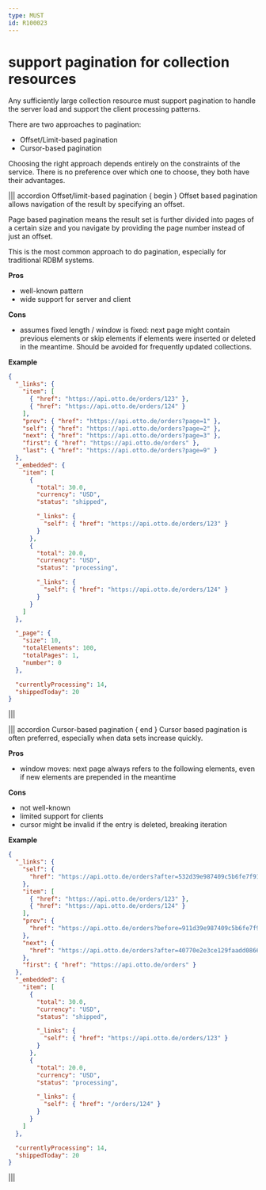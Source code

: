 ```yaml
---
type: MUST
id: R100023
---
```


# support pagination for collection resources

Any sufficiently large collection resource must support pagination to handle the server load and support the client
processing patterns.

There are two approaches to pagination:

- Offset/Limit-based pagination
- Cursor-based pagination

Choosing the right approach depends entirely on the constraints of the service.
There is no preference over which one to choose, they both have their advantages.

||| accordion Offset/limit-based pagination { begin }
Offset based pagination allows navigation of the result by specifying an offset.

Page based pagination means the result set is further divided into pages of a certain size and you navigate by providing the page number instead of just an offset.

This is the most common approach to do pagination, especially for traditional RDBM systems.

**Pros**

- well-known pattern
- wide support for server and client

**Cons**

- assumes fixed length / window is fixed: next page might contain previous elements or skip elements if elements were inserted or deleted in the meantime. Should be avoided for frequently updated collections.

**Example**

```json
{
  "_links": {
    "item": [
      { "href": "https://api.otto.de/orders/123" },
      { "href": "https://api.otto.de/orders/124" }
    ],
    "prev": { "href": "https://api.otto.de/orders?page=1" },
    "self": { "href": "https://api.otto.de/orders?page=2" },
    "next": { "href": "https://api.otto.de/orders?page=3" },
    "first": { "href": "https://api.otto.de/orders" },
    "last": { "href": "https://api.otto.de/orders?page=9" }
  },
  "_embedded": {
    "item": [
      {
        "total": 30.0,
        "currency": "USD",
        "status": "shipped",

        "_links": {
          "self": { "href": "https://api.otto.de/orders/123" }
        }
      },
      {
        "total": 20.0,
        "currency": "USD",
        "status": "processing",

        "_links": {
          "self": { "href": "https://api.otto.de/orders/124" }
        }
      }
    ]
  },

  "_page": {
    "size": 10,
    "totalElements": 100,
    "totalPages": 1,
    "number": 0
  },

  "currentlyProcessing": 14,
  "shippedToday": 20
}
```

|||

||| accordion Cursor-based pagination { end }
Cursor based pagination is often preferred, especially when data sets increase quickly.

**Pros**

- window moves: next page always refers to the following elements, even if new elements are prepended in the meantime

**Cons**

- not well-known
- limited support for clients
- cursor might be invalid if the entry is deleted, breaking iteration

**Example**

```json
{
  "_links": {
    "self": {
      "href": "https://api.otto.de/orders?after=532d39e987409c5b6fe7f913c9e568af"
    },
    "item": [
      { "href": "https://api.otto.de/orders/123" },
      { "href": "https://api.otto.de/orders/124" }
    ],
    "prev": {
      "href": "https://api.otto.de/orders?before=911d39e987409c5b6fe7f913c9e568ca"
    },
    "next": {
      "href": "https://api.otto.de/orders?after=40770e2e3ce129faadd08663fa434c33"
    },
    "first": { "href": "https://api.otto.de/orders" }
  },
  "_embedded": {
    "item": [
      {
        "total": 30.0,
        "currency": "USD",
        "status": "shipped",

        "_links": {
          "self": { "href": "https://api.otto.de/orders/123" }
        }
      },
      {
        "total": 20.0,
        "currency": "USD",
        "status": "processing",

        "_links": {
          "self": { "href": "/orders/124" }
        }
      }
    ]
  },

  "currentlyProcessing": 14,
  "shippedToday": 20
}
```

|||
